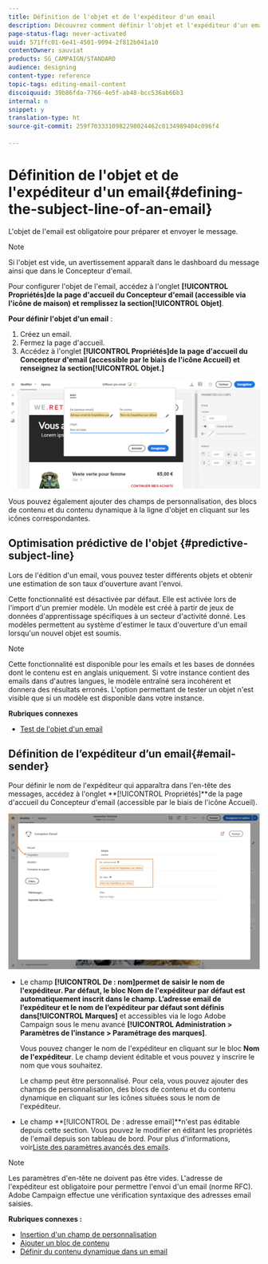 ```yaml
---
title: Définition de l'objet et de l'expéditeur d'un email
description: Découvrez comment définir l'objet et l'expéditeur d'un email dans le Concepteur d'email.
page-status-flag: never-activated
uuid: 571ffc01-6e41-4501-9094-2f812b041a10
contentOwner: sauviat
products: SG_CAMPAIGN/STANDARD
audience: designing
content-type: reference
topic-tags: editing-email-content
discoiquuid: 39b86fda-7766-4e5f-ab48-bcc536ab66b3
internal: n
snippet: y
translation-type: ht
source-git-commit: 259f7033310982298024462c0134989404c096f4

---
```



# Définition de l&#39;objet et de l&#39;expéditeur d&#39;un email{#defining-the-subject-line-of-an-email}

L&#39;objet de l&#39;email est obligatoire pour préparer et envoyer le message.

>[!NOTE]
>
>Si l&#39;objet est vide, un avertissement apparaît dans le dashboard du message ainsi que dans le Concepteur d&#39;email.

Pour configurer l&#39;objet de l&#39;email, accédez à l&#39;onglet **[!UICONTROL Propriétés]**de la page d&#39;accueil du Concepteur d&#39;email (accessible via l&#39;icône de maison) et remplissez la section**[!UICONTROL  Objet]**.

**Pour définir l&#39;objet d&#39;un email** :

1. Créez un email.
1. Fermez la page d&#39;accueil.
1. Accédez à l&#39;onglet **[!UICONTROL Propriétés]**de la page d&#39;accueil du Concepteur d&#39;email (accessible par le biais de l&#39;icône Accueil) et renseignez la section**[!UICONTROL  Objet.]**

![](assets/email_designer_subject.png)

Vous pouvez également ajouter des champs de personnalisation, des blocs de contenu et du contenu dynamique à la ligne d&#39;objet en cliquant sur les icônes correspondantes.

## Optimisation prédictive de l&#39;objet {#predictive-subject-line}

Lors de l&#39;édition d&#39;un email, vous pouvez tester différents objets et obtenir une estimation de son taux d&#39;ouverture avant l&#39;envoi.

Cette fonctionnalité est désactivée par défaut. Elle est activée lors de l&#39;import d&#39;un premier modèle. Un modèle est créé à partir de jeux de données d&#39;apprentissage spécifiques à un secteur d&#39;activité donné. Les modèles permettent au système d&#39;estimer le taux d&#39;ouverture d&#39;un email lorsqu&#39;un nouvel objet est soumis.

>[!NOTE]
>
>Cette fonctionnalité est disponible pour les emails et les bases de données dont le contenu est en anglais uniquement. Si votre instance contient des emails dans d&#39;autres langues, le modèle entraîné sera incohérent et donnera des résultats erronés. L&#39;option permettant de tester un objet n&#39;est visible que si un modèle est disponible dans votre instance.

**Rubriques connexes**

* [Test de l&#39;objet d&#39;un email](../../sending/using/testing-subject-line-email.md)

## Définition de l’expéditeur d’un email{#email-sender}

Pour définir le nom de l&#39;expéditeur qui apparaîtra dans l&#39;en-tête des messages, accédez à l&#39;onglet **[!UICONTROL Propriétés]**de la page d&#39;accueil du Concepteur d&#39;email (accessible par le biais de l&#39;icône Accueil).

![](assets/delivery_content_edition16.png)

* Le champ **[!UICONTROL De : nom]**permet de saisir le nom de l&#39;expéditeur. Par défaut, le bloc** Nom de l&#39;expéditeur **par défaut est automatiquement inscrit dans le champ. L’adresse email de l’expéditeur et le nom de l’expéditeur par défaut sont définis dans**[!UICONTROL  Marques]** et accessibles via le logo Adobe Campaign sous le menu avancé **[!UICONTROL Administration > Paramètres de l’instance > Paramétrage des marques]**.

   Vous pouvez changer le nom de l&#39;expéditeur en cliquant sur le bloc **Nom de l&#39;expéditeur**. Le champ devient éditable et vous pouvez y inscrire le nom que vous souhaitez.

   Le champ peut être personnalisé. Pour cela, vous pouvez ajouter des champs de personnalisation, des blocs de contenu et du contenu dynamique en cliquant sur les icônes situées sous le nom de l&#39;expéditeur.

* Le champ **[!UICONTROL De : adresse email]**n&#39;est pas éditable depuis cette section. Vous pouvez le modifier en éditant les propriétés de l&#39;email depuis son tableau de bord. Pour plus d&#39;informations, voir[Liste des paramètres avancés des emails](../../administration/using/configuring-email-channel.md#advanced-parameters).

>[!NOTE]
>
>Les paramètres d&#39;en-tête ne doivent pas être vides. L&#39;adresse de l&#39;expéditeur est obligatoire pour permettre l&#39;envoi d&#39;un email (norme RFC). Adobe Campaign effectue une vérification syntaxique des adresses email saisies.

**Rubriques connexes :**

* [Insertion d&#39;un champ de personnalisation](../../designing/using/personalization.md#inserting-a-personalization-field)
* [Ajouter un bloc de contenu](../../designing/using/personalization.md#adding-a-content-block)
* [Définir du contenu dynamique dans un email](../../designing/using/personalization.md#defining-dynamic-content-in-an-email)
